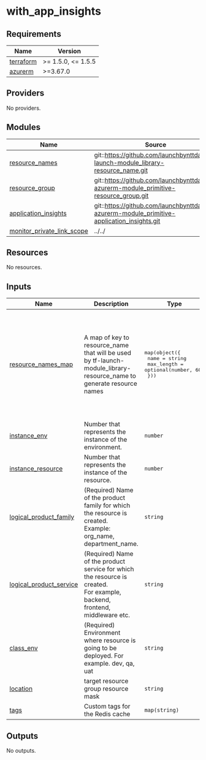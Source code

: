 # with_app_insights

<!-- BEGINNING OF PRE-COMMIT-TERRAFORM DOCS HOOK -->
## Requirements

| Name | Version |
|------|---------|
| <a name="requirement_terraform"></a> [terraform](#requirement\_terraform) | >= 1.5.0, <= 1.5.5 |
| <a name="requirement_azurerm"></a> [azurerm](#requirement\_azurerm) | >=3.67.0 |

## Providers

No providers.

## Modules

| Name | Source | Version |
|------|--------|---------|
| <a name="module_resource_names"></a> [resource\_names](#module\_resource\_names) | git::https://github.com/launchbynttdata/tf-launch-module_library-resource_name.git | 1.0.1 |
| <a name="module_resource_group"></a> [resource\_group](#module\_resource\_group) | git::https://github.com/launchbynttdata/tf-azurerm-module_primitive-resource_group.git | 1.0.0 |
| <a name="module_application_insights"></a> [application\_insights](#module\_application\_insights) | git::https://github.com/launchbynttdata/tf-azurerm-module_primitive-application_insights.git | 1.0.0 |
| <a name="module_monitor_private_link_scope"></a> [monitor\_private\_link\_scope](#module\_monitor\_private\_link\_scope) | ../../ | n/a |

## Resources

No resources.

## Inputs

| Name | Description | Type | Default | Required |
|------|-------------|------|---------|:--------:|
| <a name="input_resource_names_map"></a> [resource\_names\_map](#input\_resource\_names\_map) | A map of key to resource\_name that will be used by tf-launch-module\_library-resource\_name to generate resource names | <pre>map(object({<br>    name       = string<br>    max_length = optional(number, 60)<br>  }))</pre> | <pre>{<br>  "application_insights": {<br>    "max_length": 80,<br>    "name": "appins"<br>  },<br>  "monitor_private_link_scope": {<br>    "max_length": 80,<br>    "name": "ampls"<br>  },<br>  "resource_group": {<br>    "max_length": 80,<br>    "name": "rg"<br>  }<br>}</pre> | no |
| <a name="input_instance_env"></a> [instance\_env](#input\_instance\_env) | Number that represents the instance of the environment. | `number` | `0` | no |
| <a name="input_instance_resource"></a> [instance\_resource](#input\_instance\_resource) | Number that represents the instance of the resource. | `number` | `0` | no |
| <a name="input_logical_product_family"></a> [logical\_product\_family](#input\_logical\_product\_family) | (Required) Name of the product family for which the resource is created.<br>    Example: org\_name, department\_name. | `string` | `"launch"` | no |
| <a name="input_logical_product_service"></a> [logical\_product\_service](#input\_logical\_product\_service) | (Required) Name of the product service for which the resource is created.<br>    For example, backend, frontend, middleware etc. | `string` | `"redis"` | no |
| <a name="input_class_env"></a> [class\_env](#input\_class\_env) | (Required) Environment where resource is going to be deployed. For example. dev, qa, uat | `string` | `"dev"` | no |
| <a name="input_location"></a> [location](#input\_location) | target resource group resource mask | `string` | `"eastus"` | no |
| <a name="input_tags"></a> [tags](#input\_tags) | Custom tags for the Redis cache | `map(string)` | `{}` | no |

## Outputs

No outputs.
<!-- END OF PRE-COMMIT-TERRAFORM DOCS HOOK -->
